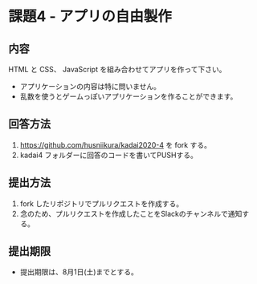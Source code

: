 # 課題4 - アプリの自由製作

## 内容

HTML と CSS、 JavaScript を組み合わせてアプリを作って下さい。
* アプリケーションの内容は特に問いません。
* 乱数を使うとゲームっぽいアプリケーションを作ることができます。

## 回答方法

1. https://github.com/husniikura/kadai2020-4 を fork する。
2. kadai4 フォルダーに回答のコードを書いてPUSHする。

## 提出方法

1. fork したリポジトリでプルリクエストを作成する。
2. 念のため、プルリクエストを作成したことをSlackのチャンネルで通知する。

## 提出期限

* 提出期限は、8月1日(土)までとする。
